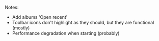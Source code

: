 Notes:
 - Add albums 'Open recent'
 - Toolbar icons don't highlight as they should, but they are functional (mostly)
 - Performance degradation when starting (probably)
